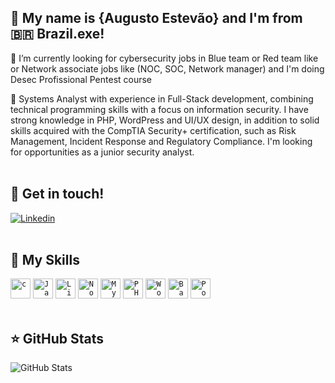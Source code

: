 ## 💜 My name is {Augusto Estevão} and I'm from 🇧🇷 Brazil.exe!

🔭 I’m currently looking for cybersecurity jobs in Blue team or Red team like or Network associate jobs like (NOC, SOC, Network manager) and I'm doing Desec Profissional Pentest course</p>

💬 Systems Analyst with experience in Full-Stack development, combining technical programming skills with a focus on information security. I have strong knowledge in PHP, WordPress and UI/UX design, in addition to solid skills acquired with the CompTIA Security+ certification, such as Risk Management, Incident Response and Regulatory Compliance. I'm looking for opportunities as a junior security analyst.
<br></br>
## 📮 Get in touch!

[![Linkedin](https://img.shields.io/badge/-Linkedin-0e76a8?style=flat-square&logo=Linkedin&logoColor=white&link=https://www.linkedin.com/in/augustoe/)](https://www.linkedin.com/in/augustoe/)<br></br>

## 🚀 My Skills

<code><img height="32" src="https://skillicons.dev/icons?i=rust" alt="c"/></code>
<code><img height="32" src="https://skillicons.dev/icons?i=c" alt="Javascript"/></code>
<code><img height="32" src="https://skillicons.dev/icons?i=linux" alt="Linux"/></code>
<code><img height="32" src="https://skillicons.dev/icons?i=nodejs" alt="Nodejs"/></code>
<code><img height="32" src="https://skillicons.dev/icons?i=mysql" alt="MySQL"/></code>
<code><img height="32" src="https://skillicons.dev/icons?i=php" alt="PHP"/></code>
<code><img height="32" src="https://skillicons.dev/icons?i=wordpress" alt="Wordpress"/></code>
<code><img height="32" src="https://skillicons.dev/icons?i=bash" alt="Bash"/></code>
<code><img height="32" src="https://skillicons.dev/icons?i=powershell" alt="Powershell"/></code><br></br>


## ⭐ GitHub Stats

![GitHub Stats](https://github-readme-stats.vercel.app/api?username=at0mic-l1mbo&show_icons=true)




